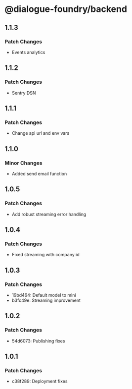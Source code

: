 # @dialogue-foundry/backend

## 1.1.3

### Patch Changes

- Events analytics

## 1.1.2

### Patch Changes

- Sentry DSN

## 1.1.1

### Patch Changes

- Change api url and env vars

## 1.1.0

### Minor Changes

- Added send email function

## 1.0.5

### Patch Changes

- Add robust streaming error handling

## 1.0.4

### Patch Changes

- Fixed streaming with company id

## 1.0.3

### Patch Changes

- 19bd464: Default model to mini
- b3fc49e: Streaming improvement

## 1.0.2

### Patch Changes

- 54d6073: Publishing fixes

## 1.0.1

### Patch Changes

- c38f289: Deployment fixes

